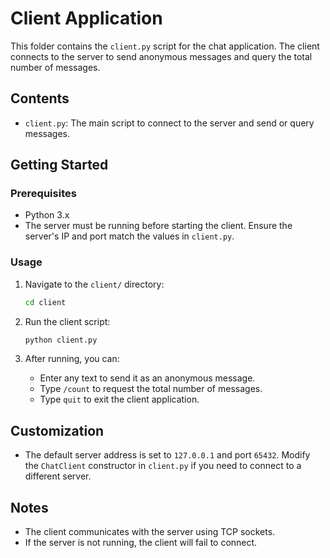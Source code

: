 
# Client Application

This folder contains the `client.py` script for the chat application. The client connects to the server to send anonymous messages and query the total number of messages.

## Contents

- `client.py`: The main script to connect to the server and send or query messages.

## Getting Started

### Prerequisites

- Python 3.x
- The server must be running before starting the client. Ensure the server's IP and port match the values in `client.py`.

### Usage

1. Navigate to the `client/` directory:
    ```bash
    cd client
    ```

2. Run the client script:
    ```bash
    python client.py
    ```

3. After running, you can:
   - Enter any text to send it as an anonymous message.
   - Type `/count` to request the total number of messages.
   - Type `quit` to exit the client application.

## Customization

- The default server address is set to `127.0.0.1` and port `65432`. Modify the `ChatClient` constructor in `client.py` if you need to connect to a different server.

## Notes

- The client communicates with the server using TCP sockets.
- If the server is not running, the client will fail to connect.
